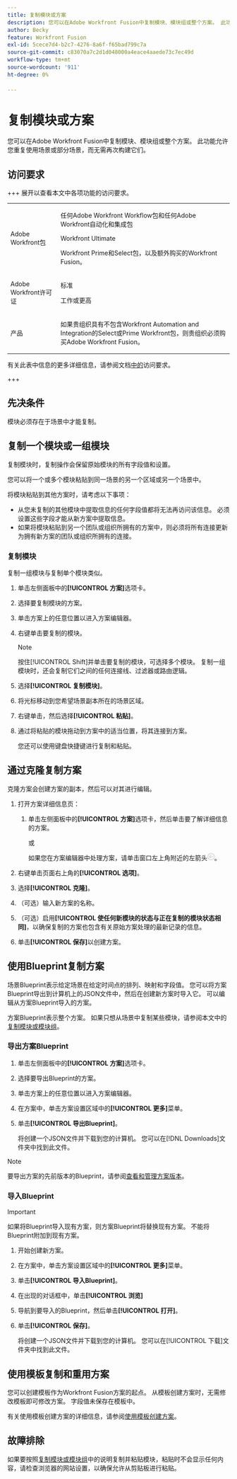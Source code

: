 ```yaml
---
title: 复制模块或方案
description: 您可以在Adobe Workfront Fusion中复制模块、模块组或整个方案。 此功能允许您重复使用场景或部分场景，而无需再次构建它们。
author: Becky
feature: Workfront Fusion
exl-id: 5cece7d4-b2c7-4276-8a6f-f65bad799c7a
source-git-commit: c83070a7c2d1d048000a4eace4aaede73c7ec49d
workflow-type: tm+mt
source-wordcount: '911'
ht-degree: 0%

---
```


# 复制模块或方案

您可以在Adobe Workfront Fusion中复制模块、模块组或整个方案。 此功能允许您重复使用场景或部分场景，而无需再次构建它们。

## 访问要求

+++ 展开以查看本文中各项功能的访问要求。

<table style="table-layout:auto">
 <col> 
 <col> 
 <tbody> 
  <tr> 
   <td role="rowheader">Adobe Workfront包</td> 
   <td> <p>任何Adobe Workfront Workflow包和任何Adobe Workfront自动化和集成包</p><p>Workfront Ultimate</p><p>Workfront Prime和Select包，以及额外购买的Workfront Fusion。</p> </td> 
  </tr> 
  <tr data-mc-conditions=""> 
   <td role="rowheader">Adobe Workfront许可证</td> 
   <td> <p>标准</p><p>工作或更高</p> </td> 
  </tr> 
  <tr> 
   <td role="rowheader">产品</td> 
   <td>
   <p>如果贵组织具有不包含Workfront Automation and Integration的Select或Prime Workfront包，则贵组织必须购买Adobe Workfront Fusion。</li></ul>
   </td> 
  </tr>
 </tbody> 
</table>

有关此表中信息的更多详细信息，请参阅文档[中的](/help/workfront-fusion/references/licenses-and-roles/access-level-requirements-in-documentation.md)访问要求。

+++

## 先决条件

模块必须存在于场景中才能复制。

## 复制一个模块或一组模块

复制模块时，复制操作会保留原始模块的所有字段值和设置。

您可以将一个或多个模块粘贴到同一场景的另一个区域或另一个场景中。

将模块粘贴到其他方案时，请考虑以下事项：

* 从您未复制的其他模块中提取信息的任何字段值都将无法再访问该信息。 必须设置这些字段才能从新方案中提取信息。
* 如果将模块粘贴到另一个团队或组织所拥有的方案中，则必须将所有连接更新为拥有新方案的团队或组织所拥有的连接。

### 复制模块

复制一组模块与复制单个模块类似。

1. 单击左侧面板中的&#x200B;**[!UICONTROL 方案]**&#x200B;选项卡。
1. 选择要复制模块的方案。
1. 单击方案上的任意位置以进入方案编辑器。
1. 右键单击要复制的模块。

   >[!NOTE]
   >
   >按住[!UICONTROL Shift]并单击要复制的模块，可选择多个模块。 复制一组模块时，还会复制它们之间的任何连接线、过滤器或路由逻辑。

1. 选择&#x200B;**[!UICONTROL 复制模块]**。
1. 将光标移动到您希望场景副本所在的场景区域。
1. 右键单击，然后选择&#x200B;**[!UICONTROL 粘贴]**。
1. 通过将粘贴的模块拖动到方案中的适当位置，将其连接到方案。

   您还可以使用键盘快捷键进行复制和粘贴。

## 通过克隆复制方案

克隆方案会创建方案的副本，然后可以对其进行编辑。

1. 打开方案详细信息页：

   1. 单击左侧面板中的&#x200B;**[!UICONTROL 方案]**&#x200B;选项卡，然后单击要了解详细信息的方案。

      或

      如果您在方案编辑器中处理方案，请单击窗口左上角附近的左箭头![退出编辑箭头](assets/exit-editing-arrow.png)。

1. 右键单击页面右上角的&#x200B;**[!UICONTROL 选项]**。
1. 选择&#x200B;**[!UICONTROL 克隆]**。
1. （可选）输入新方案的名称。
1. （可选）启用&#x200B;**[!UICONTROL 使任何新模块的状态与正在复制的模块状态相同]**，以确保复制的方案也包含有关原始方案处理的最新记录的信息。
1. 单击&#x200B;**[!UICONTROL 保存]**&#x200B;以创建方案。

## 使用Blueprint复制方案

场景Blueprint表示给定场景在给定时间点的排列、映射和字段值。 您可以将方案Blueprint导出到计算机上的JSON文件中，然后在创建新方案时导入它。 可以编辑从方案Blueprint导入的方案。

方案Blueprint表示整个方案。 如果只想从场景中复制某些模块，请参阅本文中的[复制模块或模块组](#copy-a-module-or-a-group-of-modules)。

### 导出方案Blueprint

1. 单击左侧面板中的&#x200B;**[!UICONTROL 方案]**&#x200B;选项卡。
1. 选择要导出Blueprint的方案。
1. 单击方案上的任意位置以进入方案编辑器。
1. 在方案中，单击方案设置区域中的&#x200B;**[!UICONTROL 更多]**&#x200B;菜单。
1. 单击&#x200B;**[!UICONTROL 导出Blueprint]**。

   将创建一个JSON文件并下载到您的计算机。 您可以在[!DNL Downloads]文件夹中找到此文件。

>[!NOTE]
>
>要导出方案的先前版本的Blueprint，请参阅[查看和管理方案版本](/help/workfront-fusion/manage-scenarios/restore-a-scenario-version.md)。

### 导入Blueprint

>[!IMPORTANT]
>
>如果将Blueprint导入现有方案，则方案Blueprint将替换现有方案。 不能将Blueprint附加到现有方案。

1. 开始创建新方案。
1. 在方案中，单击方案设置区域中的&#x200B;**[!UICONTROL 更多]**&#x200B;菜单。
1. 单击&#x200B;**[!UICONTROL 导入Blueprint]**。
1. 在出现的对话框中，单击&#x200B;**[!UICONTROL 浏览]**
1. 导航到要导入的Blueprint，然后单击&#x200B;**[!UICONTROL 打开]**。
1. 单击&#x200B;**[!UICONTROL 保存]**。

   将创建一个JSON文件并下载到您的计算机。 您可以在[!UICONTROL 下载]文件夹中找到此文件。

## 使用模板复制和重用方案

您可以创建模板作为Workfront Fusion方案的起点。 从模板创建方案时，无需修改模板即可修改方案。 字段值未保存在模板中。

有关使用模板创建方案的详细信息，请参阅[使用模板创建方案](/help/workfront-fusion/create-scenarios/add-modules/create-scenarios-with-fusion-templates.md)。

## 故障排除

如果要按照[复制模块或模块组](#copy-a-module-or-a-group-of-modules)中的说明复制并粘贴模块，粘贴时不会显示任何内容，请检查浏览器的网站设置，以确保允许从剪贴板进行粘贴。

